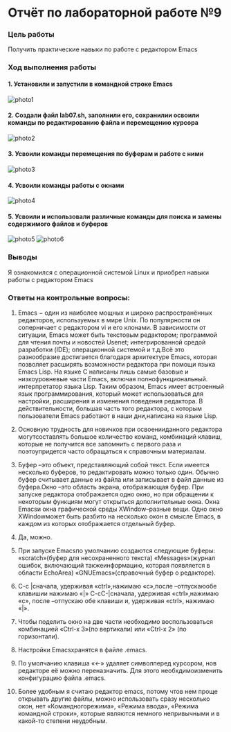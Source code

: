 # Отчёт по лабораторной работе №9

### Цель работы
Получить практические навыки по работе с редактором Emacs

### Ход выполнения работы

#### 1. Установили и запустили в командной строке Emacs
![photo1](https://sun9-83.userapi.com/s/v1/if2/Mgae6n7hE19js8sA9MBaUIqj6SkP9pmmFtgdW6G5aH-juxT9w6djE6yUth6OYc1e_UH8dZlvRhjLm_t2ELn_9Ryw.jpg?size=406x299&quality=96&type=album)

#### 2. Создали файл lab07.sh, заполнили его, сохранилии освоили команды по редактированию файла и перемещению курсора
![photo2](https://sun9-30.userapi.com/s/v1/if2/xkgGcT6CdyeZ5tvQjDxiKF549kRpgKypqE4XkUVw5IriM9gK38dEgwAJm13_0ntfY4dQBZC6uaFUTNaEOlLpGCax.jpg?size=413x440&quality=96&type=album)

#### 3. Усвоили команды перемещения по буферам и работе с ними
![photo3](https://sun9-4.userapi.com/s/v1/if2/Z9a3ULN1fdO1cziWwQeWtm52v1EBuppDXyaZ0IWCYphA2DNm4cpro5TGp6YmMEP5euKkLMDDM82zFXYxuXh_riQk.jpg?size=413x443&quality=96&type=album)

#### 4. Усвоили команды работы с окнами
![photo4](https://sun9-17.userapi.com/s/v1/if2/oJuCp8kQtpdzMYdmVc7AbReqOlKGFae2IlTXVN2ANGl02Pb1ydqlqGi721NhJW0qCDbxI0WvTjG5wYutbzXnRu1H.jpg?size=413x441&quality=96&type=album)

#### 5. Усвоили и использовали различные команды для поиска и замены содержимого файлов и буферов
![photo5](https://sun9-68.userapi.com/s/v1/if2/dO-Wo8z3VF0XgscJXFC4mPP66qMyOBnmMKlfhxvmCqX0xwrSLgVbDJeGzOpYNLxjKVeLTAI58HxBrcssBDlf3I-5.jpg?size=411x441&quality=96&type=album)
![photo6](https://sun9-61.userapi.com/s/v1/if2/7jGCumRQgMQZAd7ZfIHtnO_EkPZRGvGx4Y89zFbB74YegTxDgFoHKT9gbvQFI7hkCd-1_KH5P8qrAPRqcBhExYOd.jpg?size=413x441&quality=96&type=album)

### Выводы
Я ознакомился с операционной системой Linux и приобрел навыки работы с редактором Emacs

### Ответы на контрольные вопросы:

1) Emacs − один из наиболее мощных и широко распространённых редакторов, используемых в мире Unix. По популярности он соперничает с редактором vi и его клонами. В зависимости от ситуации, Emacs может быть текстовым редактором; программой для чтения почты и новостей Usenet; интегрированной средой разработки (IDE); операционной системой и т.д.Всё это разнообразие достигается благодаря архитектуре Emacs, которая позволяет расширять возможности редактора при помощи языка Emacs Lisp. На языке C написаны лишь самые базовые и низкоуровневые части Emacs, включая полнофункциональный. интерпретатор языка Lisp. Таким образом, Emacs имеет встроенный язык программирования, который может использоваться для настройки, расширения и изменения поведения редактора. В действительности, большая часть того редактора, с которым пользователи Emacs работают в наши дни,написана на языке Lisp.

2) Основную трудность для новичков при освоенииданного редактора могутсоставлять большое количество команд, комбинаций клавиш, которые не получится все запомнить с первого раза и поэтоупридется часто обращаться к справочным материалам.

3) Буфер –это объект, представляющий собой текст. Если имеется несколько буферов, то редактировать можно только один. Обычно буфер считывает данные из файла или записывает в файл данные из буфера.Окно –это область экрана, отображающая буфер. При запуске редактора отображается одно окно, но при обращении к некоторым функциям могут открыться дополнительные окна. Окна Emacsи окна графической среды XWindow–разные вещи. Одно окно XWindowможет быть разбито на несколько окон в смысле Emacs, в каждом из которых отображается отдельный буфер.

4) Да, можно.

5) При запуске Emacsпо умолчанию создаются следующие буферы: «scratch»(буфер для несохраненного текста) «Messages»(журнал ошибок, включающий такжеинформацию, которая появляется в области EchoArea) «GNUEmacs»(справочный буфер о редакторе).

6) C-c |сначала, удерживая «ctrl»,нажимаю «c»,после –отпускаюобе клавишии нажимаю «|» C-cC-|сначала, удерживая «ctrl»,нажимаю «с», после –отпускаю обе клавиши и, удерживая «ctrl», нажимаю «|».

7) Чтобы поделить окно на две части необходимо воспользоваться комбинацией «Ctrl-x 3»(по вертикали) или «Ctrl-x 2» (по горизонтали).

8) Настройки Emacsхранятся в файле .emacs.

9) По умолчанию клавиша «←» удаляет символперед курсором, нов редакторе её можно переназначить. Для этого необхдимоизменить конфигурацию файла .emacs.

10) Более удобным я считаю редактор emacs, потому чтов нем проще открывать другие файлы, можно использовать сразу несколько окон, нет «Командногорежима», «Режима ввода», «Режима командной строки», которые являются немного непривычными и в какой-то степени неудобным.
